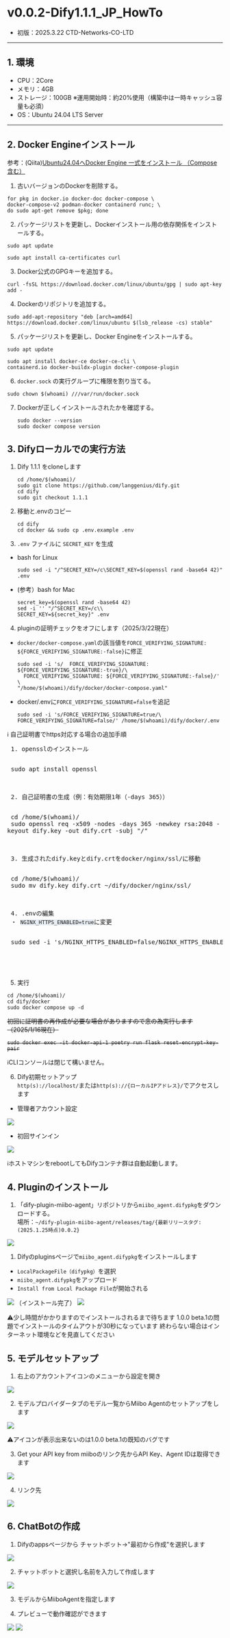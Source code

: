 # v0.0.2-Dify1.1.1_JP_HowTo

- 初版：2025.3.22 CTD-Networks-CO-LTD
---

## 1. 環境
 - CPU：2Core
 - メモリ：4GB
 - ストレージ：100GB ※運用開始時：約20%使用（構築中は一時キャッシュ容量も必須）
 - OS：Ubuntu 24.04 LTS Server
---

## 2. Docker Engineインストール

参考：(Qiita)[Ubuntu24.04へDocker Engine 一式をインストール （Compose含む）](https://qiita.com/kujiraza/items/00b9066c49ddfc718fd6)

1. 古いバージョンのDockerを削除する。
```
for pkg in docker.io docker-doc docker-compose \
docker-compose-v2 podman-docker containerd runc; \
do sudo apt-get remove $pkg; done
```

2. パッケージリストを更新し、Dockerインストール用の依存関係をインストールする。
```
sudo apt update
```
```
sudo apt install ca-certificates curl
```

3. Docker公式のGPGキーを追加する。
```
curl -fsSL https://download.docker.com/linux/ubuntu/gpg | sudo apt-key add -
```

4. Dockerのリポジトリを追加する。
```
sudo add-apt-repository "deb [arch=amd64] https://download.docker.com/linux/ubuntu $(lsb_release -cs) stable"
```

5. パッケージリストを更新し、Docker Engineをインストールする。
```
sudo apt update
```
```
sudo apt install docker-ce docker-ce-cli \
containerd.io docker-buildx-plugin docker-compose-plugin
```

6. `docker.sock` の実行グループに権限を割り当てる。
```
sudo chown $(whoami) ///var/run/docker.sock
```

7. Dockerが正しくインストールされたかを確認する。
    ```
    sudo docker --version
    sudo docker compose version
    ```


## 3. Difyローカルでの実行方法

1. Dify 1.1.1 をcloneします

    ```
    cd /home/$(whoami)/
    sudo git clone https://github.com/langgenius/dify.git
    cd dify
    sudo git checkout 1.1.1
    ```

2. 移動と.envのコピー

    ```
    cd dify
    cd docker && sudo cp .env.example .env
    ```
 
3. `.env` ファイルに `SECRET_KEY` を生成
 - bash for Linux
   ```
   sudo sed -i "/^SECRET_KEY=/c\SECRET_KEY=$(openssl rand -base64 42)" .env
   ```
 
 - (参考）bash for Mac
   ```
   secret_key=$(openssl rand -base64 42)
   sed -i '' "/^SECRET_KEY=/c\\
   SECRET_KEY=${secret_key}" .env
   ```

4. pluginの証明チェックをオフにします（2025/3/22現在）
 - `docker/docker-compose.yaml`の該当値を`FORCE_VERIFYING_SIGNATURE: ${FORCE_VERIFYING_SIGNATURE:-false}`に修正
   ```
   sudo sed -i 's/  FORCE_VERIFYING_SIGNATURE: ${FORCE_VERIFYING_SIGNATURE:-true}/\
     FORCE_VERIFYING_SIGNATURE: ${FORCE_VERIFYING_SIGNATURE:-false}/' \
   "/home/$(whoami)/dify/docker/docker-compose.yaml"
   ```

 - docker/.envに`FORCE_VERIFYING_SIGNATURE=false`を追記
   ```
   sudo sed -i 's/FORCE_VERIFYING_SIGNATURE=true/\
   FORCE_VERIFYING_SIGNATURE=false/' /home/$(whoami)/dify/docker/.env
   ```

 <div class=info>
ℹ️ 自己証明書でhttps対応する場合の追加手順
 <pre>
 1. opensslのインストール
 <pre>
 sudo apt install openssl
 </pre>
 2. 自己証明書の生成（例：有効期限1年（-days 365））
 <pre style="white-space: pre-wrap;">
 cd /home/$(whoami)/
 sudo openssl req -x509 -nodes -days 365 -newkey rsa:2048 -keyout dify.key -out dify.crt -subj "/"
 </pre>
 3. 生成されたdify.keyとdify.crtをdocker/nginx/ssl/に移動
 <pre>
 cd /home/$(whoami)/
 sudo mv dify.key dify.crt ~/dify/docker/nginx/ssl/
 </pre>
 4. .envの編集
 ・ <code style="background-color: #e7edf3;">NGINX_HTTPS_ENABLED=true</code>に変更
 <pre>
 sudo sed -i 's/NGINX_HTTPS_ENABLED=false/NGINX_HTTPS_ENABLED=true/' /home/$(whoami)/dify/docker/.env
 </pre>
 </pre>
 </div>

5. 実行

 ```
 cd /home/$(whoami)/
 cd dify/docker
 sudo docker compose up -d
 ```

<s>
 初回に証明書の再作成が必要な場合がありますので念の為実行します（2025/1/16現在）

 ```
 sudo docker exec -it docker-api-1 poetry run flask reset-encrypt-key-pair
 ```
</s>

 <p class=info>
 ℹ️CLIコンソールは閉じて構いません。
 </p>
 

6. Dify初期セットアップ  
 ```http(s)://localhost/```または```http(s)://{ローカルIPアドレス}/```でアクセスします
 - 管理者アカウント設定
  <img src="./images/install.png">

 - 初回サインイン
 <img src="./images/signin.png">

<div style="page-break-before:always"></div>

 <p class=info>
 ℹ️ホストマシンをrebootしてもDifyコンテナ群は自動起動します。
 </p>


## 4. Pluginのインストール

1. 「dify-plugin-miibo-agent」リポジトリから```miibo_agent.difypkg```をダウンロードする。  
  場所：```~/dify-plugin-miibo-agent/releases/tag/{最新リリースタグ:(2025.1.25時点)0.0.2}```
<img src="./images/download.png">

1. Difyのpluginsページで```miibo_agent.difypkg```をインストールします
 - ```LocalPackageFile（difypkg）```を選択
 - ```miibo_agent.difypkg```をアップロード
 - ```Install from Local Package File```が開始される
<image src="./images/plugin_install.png" />
（インストール完了）
<img src="./images/plugin_installed.png">

 <p class=warn>
 ⚠️少し時間がかかりますのでインストールされるまで待ちます  
 1.0.0 beta.1の問題でインストールのタイムアウトが30秒になっています  
 終わらない場合はインターネット環境などを見直してください
 </p>


## 5. モデルセットアップ
1. 右上のアカウントアイコンのメニューから設定を開き
 <img src="./images/settings.png" />

2. モデルプロバイダータブのモデル一覧からMiibo Agentのセットアップをします
 <img src="./images/model_providers.png">
 <p class=warn>
 ⚠️アイコンが表示出来ないのは1.0.0 beta.1の既知のバグです
 </p>

3. Get your API key from miiboのリンク先からAPI Key、Agent IDは取得できます
 <img src="./images/model_setup.png" />

4. リンク先
 <img src="./images/apikey.png" />


## 6. ChatBotの作成
1. Difyのappsページから チャットボット->"最初から作成"を選択します
 <img src="./images/create_chatbot.png" />

2. チャットボットと選択し名前を入力して作成します
 <img src="./images/chatbot.png" />
 
3. モデルからMiiboAgentを指定します

4. プレビューで動作確認ができます
<img src="./images/preview_codeblock.png">
<img src="./images/dify_miibo_response.png">
